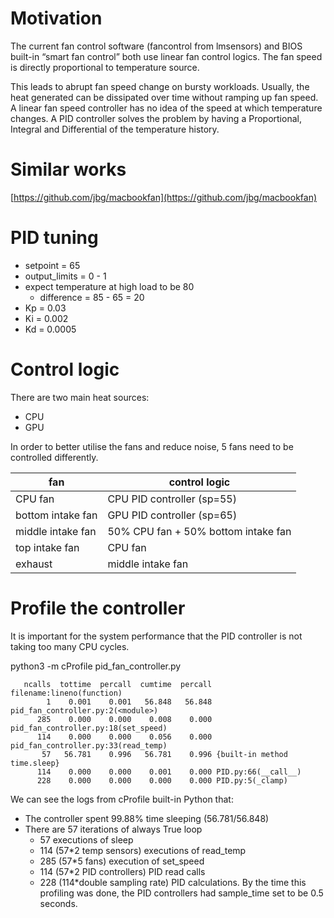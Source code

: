 # Motivation

The current fan control software (fancontrol from lmsensors) and BIOS built-in “smart fan control” both use linear fan control logics. The fan speed is directly proportional to temperature source.

This leads to abrupt fan speed change on bursty workloads. Usually, the heat generated can be dissipated over time without ramping up fan speed. A linear fan speed controller has no idea of the speed at which temperature changes. A PID controller solves the problem by having a Proportional, Integral and Differential of the temperature history.


# Similar works

[https://github.com/jbg/macbookfan](https://github.com/jbg/macbookfan)


# PID tuning

* setpoint = 65
* output_limits = 0 - 1
* expect temperature at high load to be 80
  * difference = 85 - 65 = 20
* Kp = 0.03
* Ki = 0.002
* Kd = 0.0005


# Control logic

There are two main heat sources:

*   CPU
*   GPU

In order to better utilise the fans and reduce noise, 5 fans need to be controlled differently.

| fan               | control logic                       |
|-------------------|-------------------------------------|
| CPU fan           | CPU PID controller (sp=55)          |
| bottom intake fan | GPU PID controller (sp=65)          |
| middle intake fan | 50% CPU fan + 50% bottom intake fan |
| top intake fan    | CPU fan                             |
| exhaust           | middle intake fan                   |

# Profile the controller

It is important for the system performance that the PID controller is not taking too many CPU cycles.

  python3 -m cProfile pid_fan_controller.py


```
   ncalls  tottime  percall  cumtime  percall filename:lineno(function)
        1    0.001    0.001   56.848   56.848 pid_fan_controller.py:2(<module>)
      285    0.000    0.000    0.008    0.000 pid_fan_controller.py:18(set_speed)
      114    0.000    0.000    0.056    0.000 pid_fan_controller.py:33(read_temp)
       57   56.781    0.996   56.781    0.996 {built-in method time.sleep}
      114    0.000    0.000    0.001    0.000 PID.py:66(__call__)
      228    0.000    0.000    0.000    0.000 PID.py:5(_clamp)
```

We can see the logs from cProfile built-in Python that:

*   The controller spent 99.88% time sleeping (56.781/56.848)
*   There are 57 iterations of always True loop
    *   57 executions of sleep
    *   114 (57*2 temp sensors) executions of read_temp
    *   285 (57*5 fans) execution of set_speed
    *   114 (57*2 PID controllers) PID read calls
    *   228 (114*double sampling rate) PID calculations. By the time this profiling was done, the PID controllers had sample_time set to be 0.5 seconds.
